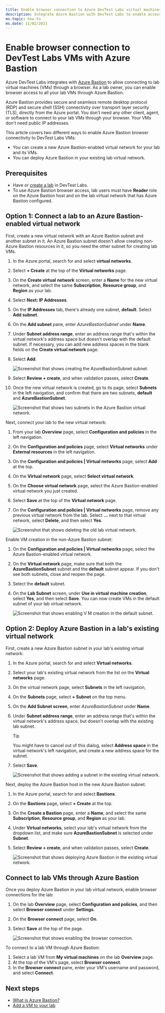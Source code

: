 ```yaml
---
title: Enable browser connection to Azure DevTest Labs virtual machines
description: Integrate Azure Bastion with DevTest Labs to enable accessing lab virtual machines (VMs) through a browser.
ms.topic: how-to
ms.date: 11/02/2021
---
```


# Enable browser connection to DevTest Labs VMs with Azure Bastion

Azure DevTest Labs integrates with [Azure Bastion](../bastion/index.yml) to allow connecting to lab virtual machines (VMs) through a browser. As a lab owner, you can enable browser access to all your lab VMs through Azure Bastion.

Azure Bastion provides secure and seamless remote desktop protocol (RDP) and secure shell (SSH) connectivity over transport layer security (TLS), directly from the Azure portal. You don't need any other client, agent, or software to connect to your lab VMs through your browser. Your VMs don't need public IP addresses.

This article covers two different ways to enable Azure Bastion browser connectivity to DevTest Labs VMs:

- You can create a new Azure Bastion-enabled virtual network for your lab and its VMs.
- You can deploy Azure Bastion in your existing lab virtual network.

## Prerequisites

- Have or [create a lab](tutorial-create-custom-lab.md#create-a-lab) in DevTest Labs.
- To use Azure Bastion browser access, lab users must have **Reader** role on the Azure Bastion host and on the lab virtual network that has Azure Bastion configured.

## Option 1: Connect a lab to an Azure Bastion-enabled virtual network

First, create a new virtual network with an Azure Bastion subnet and another subnet in it. An Azure Bastion subnet doesn't allow creating non-Azure Bastion resources in it, so you need the other subnet for creating lab VMs.

1. In the Azure portal, search for and select **virtual networks**.
1. Select **+ Create** at the top of the **Virtual networks** page.
1. On the **Create virtual network** screen, enter a **Name** for the new virtual network, and select the same **Subscription**, **Resource group**, and **Region** as your lab.
1. Select **Next: IP Addresses**.
1. On the **IP Addresses** tab, there's already one subnet, **default**. Select **Add subnet**.
1. On the **Add subnet** pane, enter *AzureBastionSubnet* under **Name**.
1. Under **Subnet address range**, enter an address range that's within the virtual network's address space but doesn't overlap with the default subnet. If necessary, you can add new address spaces in the blank fields on the **Create virtual network** page.
1. Select **Add**.

   ![Screenshot that shows creating the AzureBastionSubnet subnet.](media/enable-browser-connection-lab-virtual-machines/create-subnet.png)

1. Select **Review + create**, and when validation passes, select **Create**.
1. Once the new virtual network is created, go to its page, select **Subnets** in the left navigation, and confirm that there are two subnets, **default** and **AzureBastionSubnet**.

   ![Screenshot that shows two subnets in the Azure Bastion virtual network.](media/enable-browser-connection-lab-virtual-machines/second-subnet.png)

Next, connect your lab to the new virtual network:

1. From your lab **Overview** page, select **Configuration and policies** in the left navigation.
1. On the **Configuration and policies** page, select **Virtual networks** under **External resources** in the left navigation.
1. On the **Configuration and policies | Virtual networks** page, select **Add** at the top.
1. On the **Virtual network** page, select **Select virtual network**.
1. On the **Choose virtual network** page, select the Azure Bastion-enabled virtual network you just created.
1. Select **Save** at the top of the **Virtual network** page.
1. On the **Configuration and policies | Virtual networks** page, remove any previous virtual network from the lab. Select **...** next to that virtual network, select **Delete**, and then select **Yes**. 

   ![Screenshot that shows deleting the old lab virtual network.](media/enable-browser-connection-lab-virtual-machines/add-virtual-network.png)

Enable VM creation in the non-Azure Bastion subnet:

1. On the **Configuration and policies | Virtual networks** page, select the Azure Bastion-enabled virtual network.
1. On the **Virtual network** page, make sure that both the **AzureBastionSubnet** subnet and the **default** subnet appear. If you don't see both subnets, close and reopen the page.
1. Select the **default** subnet.
1. On the **Lab Subnet** screen, under **Use in virtual machine creation**, select **Yes**, and then select **Save**. You can now create VMs in the default subnet of your lab virtual network.

   ![Screenshot that shows enabling V M creation in the default subnet.](./media/enable-browser-connection-lab-virtual-machines/enable-vm-creation-subnet.png)

## Option 2: Deploy Azure Bastion in a lab's existing virtual network

First, create a new Azure Bastion subnet in your lab's existing virtual network:

1. In the Azure portal, search for and select **Virtual networks**.
1. Select your lab's existing virtual network from the list on the **Virtual networks** page.
1. On the virtual network page, select **Subnets** in the left navigation,
1. On the **Subnets** page, select **+ Subnet** on the top menu.
1. On the **Add Subnet screen**, enter *AzureBastionSubnet* under **Name**.
1. Under **Subnet address range**, enter an address range that's within the virtual network's address space, but doesn't overlap with the existing lab subnet.
   >[!TIP]
   >You might have to cancel out of this dialog, select **Address space** in the virtual network's left navigation, and create a new address space for the subnet.
1. Select **Save**.

   ![Screenshot that shows adding a subnet in the existing virtual network.](./media/enable-browser-connection-lab-virtual-machines/add-subnet.png)

Next, deploy the Azure Bastion host in the new Azure Bastion subnet:

1. In the Azure portal, search for and select **Bastions**.
1. On the **Bastions** page, select **+ Create** at the top.
1. On the **Create a Bastion** page, enter a **Name**, and select the same **Subscription**, **Resource group**, and **Region** as your lab.
1. Under **Virtual networks**, select your lab's virtual network from the dropdown list, and make sure **AzureBastionSubnet** is selected under **Subnet**.
1. Select **Review + create**, and when validation passes, select **Create**.

   ![Screenshot that shows deploying Azure Bastion in the existing virtual network.](./media/enable-browser-connection-lab-virtual-machines/create-bastion.png)

## Connect to lab VMs through Azure Bastion

Once you deploy Azure Bastion in your lab virtual network, enable browser connections for the lab:

1. On the lab **Overview** page, select **Configuration and policies**, and then select **Browser connect** under **Settings**.
1. On the **Browser connect** page, select **On**.
1. Select **Save** at the top of the page.

   ![Screenshot that shows enabling the browser connection.](./media/enable-browser-connection-lab-virtual-machines/browser-connect.png)

To connect to a lab VM through Azure Bastion:

1. Select a lab VM from **My virtual machines** on the lab **Overview** page.
1. At the top of the VM's page, select **Browser connect**.
1. In the **Browser connect** pane, enter your VM's username and password, and select **Connect**.

## Next steps
- [What is Azure Bastion?](../bastion/bastion-overview.md)
- [Add a VM to your lab](devtest-lab-add-vm.md)
